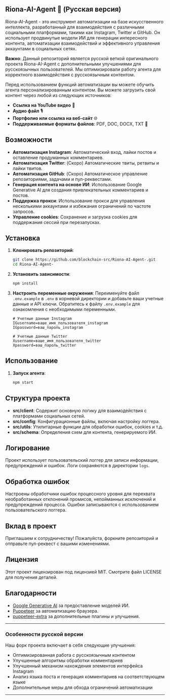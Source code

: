 ## Riona-AI-Agent 🌸 (Русская версия)

Riona-AI-Agent - это инструмент автоматизации на базе искусственного интеллекта, разработанный для взаимодействия с различными социальными платформами, такими как Instagram, Twitter и GitHub. Он использует продвинутые модели ИИ для генерации интересного контента, автоматизации взаимодействий и эффективного управления аккаунтами в социальных сетях.

**Важно**: Данный репозиторий является русской веткой оригинального проекта Riona-AI-Agent с дополнительными улучшениями для русскоязычных пользователей. Мы оптимизировали работу агента для корректного взаимодействия с русскоязычным контентом.

Перед использованием функций автоматизации вы можете обучить агента персонализированным контентом. Вы можете загрузить свой контент через любой из следующих источников:

- **Ссылка на YouTube видео** 🎥
- **Аудио файл** 🎙️
- **Портфолио или ссылка на веб-сайт** 🌐
- **Поддерживаемые форматы файлов**: PDF, DOC, DOCX, TXT 📄

## Возможности

- **Автоматизация Instagram**: Автоматический вход, лайки постов и оставление продуманных комментариев.
- **Автоматизация Twitter**: (Скоро) Автоматические твиты, ретвиты и лайки твитов.
- **Автоматизация GitHub**: (Скоро) Автоматическое управление репозиториями, задачами и пул-реквестами.
- **Генерация контента на основе ИИ**: Использование Google Generative AI для создания привлекательных комментариев и постов.
- **Поддержка прокси**: Использование прокси для управления несколькими аккаунтами и избежания ограничений по частоте запросов.
- **Управление cookies**: Сохранение и загрузка cookies для поддержания сессий при перезапусках.

## Установка

1. **Клонировать репозиторий**:
    ```sh
    git clone https://github.com/blockchain-src/Riona-AI-Agent-.git
    cd Riona-AI-Agent-
    ```

2. **Установить зависимости**:
    ```sh
    npm install
    ```

3. **Настроить переменные окружения**:
    Переименуйте файл `.env.example` в `.env` в корневой директории и добавьте ваши учетные данные и API ключи. Обратитесь к файлу `.env.example` для ознакомления с необходимыми переменными.
    ```dotenv
    # Учетные данные Instagram
    IGusername=ваше_имя_пользователя_instagram
    IGpassword=ваш_пароль_instagram

    # Учетные данные Twitter
    Xusername=ваше_имя_пользователя_twitter
    Xpassword=ваш_пароль_twitter

    ```

## Использование

1. **Запуск агента**:
    ```sh
    npm start
    ```

<!-- 2. **Запуск агента Twitter** (Скоро):
    ```sh
    npm run start:twitter
    ```

3. **Запуск агента GitHub** (Скоро):
    ```sh
    npm run start:github
    ``` -->

## Структура проекта

- **src/client**: Содержит основную логику для взаимодействия с платформами социальных сетей.
- **src/config**: Конфигурационные файлы, включая настройку логгера.
- **src/utils**: Утилитарные функции для обработки ошибок, cookies и т.д.
- **src/schema**: Определения схем для контента, генерируемого ИИ.

## Логирование

Проект использует пользовательский логгер для записи информации, предупреждений и ошибок. Логи сохраняются в директории `logs`.

## Обработка ошибок

Настроены обработчики ошибок процессного уровня для перехвата необработанных отклонений промисов, непойманных исключений и предупреждений процесса. Ошибки записываются с использованием пользовательского логгера.

## Вклад в проект

Приглашаем к сотрудничеству! Пожалуйста, форкните репозиторий и отправьте пул-реквест с вашими изменениями.

## Лицензия

Этот проект лицензирован под лицензией MIT. Смотрите файл LICENSE для получения деталей.

## Благодарности

- [Google Generative AI](https://ai.google/tools/) за предоставление моделей ИИ.
- [Puppeteer](https://github.com/puppeteer/puppeteer) за автоматизацию браузера.
- [puppeteer-extra](https://github.com/berstend/puppeteer-extra) за дополнительные плагины и улучшения.

---

### Особенности русской версии

Наш форк проекта включает в себя следующие улучшения:

- Оптимизированная работа с русскоязычным контентом
- Улучшенные алгоритмы обработки комментариев
- Улучшенный механизм нахождения элементов интерфейса Instagram
- Анализ языка поста и генерация комментариев на соответствующем языке
- Дополнительные меры для обхода ограничений автоматизации

---

